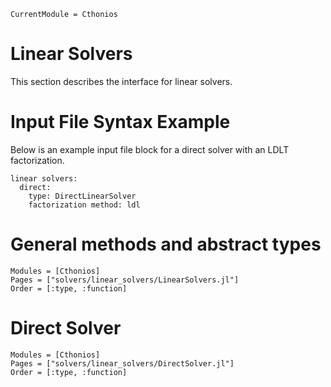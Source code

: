 ```@meta
CurrentModule = Cthonios
```
# Linear Solvers
This section describes the interface for linear solvers.

# Input File Syntax Example
Below is an example input file block for a direct solver with an LDLT factorization.
```
linear solvers:
  direct:
    type: DirectLinearSolver
    factorization method: ldl
```

# General methods and abstract types
```@autodocs
Modules = [Cthonios]
Pages = ["solvers/linear_solvers/LinearSolvers.jl"]
Order = [:type, :function]
```

# Direct Solver
```@autodocs
Modules = [Cthonios]
Pages = ["solvers/linear_solvers/DirectSolver.jl"]
Order = [:type, :function]
```
